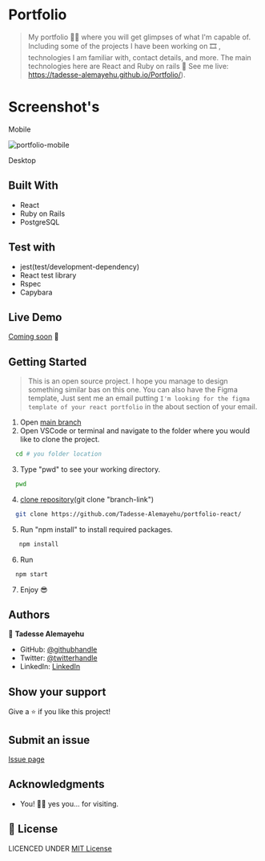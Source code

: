 # Portfolio

> My portfolio ✋🏼 where you will get glimpses of what I'm capable of. Including some of the projects I have been working on 🎞 , technologies I am familiar with, contact details, and more. The main technologies here are React and Ruby on rails 🙌 See me live: <https://tadesse-alemayehu.github.io/Portfolio/>).

# Screenshot's

Mobile

![portfolio-mobile](https://user-images.githubusercontent.com/69077061/213710307-cc1438ab-58c5-4c4e-9d48-9a0e71776949.PNG)

Desktop

## Built With

- React
- Ruby on Rails
- PostgreSQL

## Test with

- jest(test/development-dependency)
- React test library
- Rspec
- Capybara

## Live Demo

[Coming soon]() 🙂

## Getting Started

> This is an open source project. I hope you manage to design something similar bas on this one.
> You can also have the Figma template, Just sent me an email putting `I'm looking for the figma template of your react portfolio` in the about section of your email.

1. Open [main branch](https://github.com/Tadesse-Alemayehu/portfolio-react/)
2. Open VSCode or terminal and navigate to the folder where you would like to clone the project.

  ```bash
    cd # you folder location
  ```

3. Type "pwd" to see your working directory.

  ```bash
    pwd
  ```

4. [clone repository](git@github.com:Tadesse-Alemayehu/porfolio)(git clone "branch-link")

  ```bash
    git clone https://github.com/Tadesse-Alemayehu/portfolio-react/
  ```

5. Run "npm install" to install required packages.

 ```bash
    npm install
  ```

6. Run

  ```bash
    npm start
  ```

7. Enjoy 😎

## Authors

👤 **Tadesse Alemayehu**

- GitHub: [@githubhandle](https://github.com/Tadesse-Alemayehu)
- Twitter: [@twitterhandle](https://twitter.com/TadesseWebDev)
- LinkedIn: [LinkedIn](https://www.linkedin.com/in/tadesse-alemayehu-60141a221/)

## Show your support

Give a ⭐️ if you like this project!

## Submit an issue

[Issue page](https://github.com/Tadesse-Alemayehu/portfolio-react/issues)

## Acknowledgments

- You! 🙏🏼 yes you... for visiting.

## 📝 License

LICENCED UNDER [MIT License](LICENSE)
